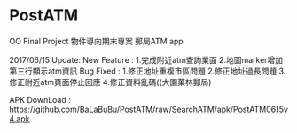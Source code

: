 # PostATM
OO Final Project
物件導向期末專案
郵局ATM app

2017/06/15 Update:
New Feature :
    1.完成附近atm查詢業面
    2.地圖marker增加第三行顯示atm資訊
Bug Fixed :
    1.修正地址重複市區問題
    2.修正地址過長問題
    3.修正附近atm頁面停止回應
    4.修正資料亂碼((大園菓林郵局)
 
 APK DownLoad : https://github.com/BaLaBuBu/PostATM/raw/SearchATM/apk/PostATM0615v4.apk
